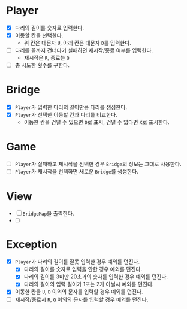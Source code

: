 # Player
- [X] 다리의 길이를 숫자로 입력한다.
- [X] 이동할 칸을 선택한다.
  - 위 칸은 대문자 `U`, 아래 칸은 대문자 `D`를 입력한다.
- [ ] 다리를 끝까지 건너다기 실패하면 재시작/종료 여부를 입력한다.
  - 재시작은 `R`, 종료는 `Q`
- [ ] 총 시도한 횟수를 구한다.

# Bridge
- [X] `Player`가 입력한 다리의 길이만큼 다리를 생성한다.
- [X] `Player`가 선택한 이동할 칸과 다리를 비교한다.
  - 이동한 칸을 건널 수 있으면 `O`로 표시, 건널 수 없다면 `X`로 표시한다.

# Game
- [ ] `Player`가 실패하고 재시작을 선택한 경우 `Bridge`의 정보는 그대로 사용한다.
- [ ] `Player`가 재시작을 선택하면 새로운 `Bridge`를 생성한다.

# View
- [ ] `BridgeMap`을 출력한다.
- [ ] 

# Exception
- [X] `Player`가 다리의 길이를 잘못 입력한 경우 예외를 던진다.
  - [X] 다리의 길이를 숫자로 입력을 안한 경우 예외를 던진다.
  - [X] 다리의 길이를 3미만 20초과의 숫자를 입력한 경우 예외를 던진다.
  - [X] 다리의 길이의 입력 길이가 1또는 2가 아닐시 예외를 던진다.
- [X] 이동한 칸을 `U`, `D` 이외의 문자를 입력할 경우 예외를 던진다.
- [ ] 재시작/종료시 `R`, `Q` 이외의 문자를 입력할 경우 예외를 던진다.